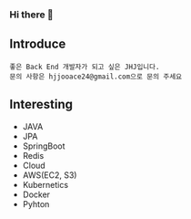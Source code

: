 ### Hi there 👋

## Introduce
```
좋은 Back End 개발자가 되고 싶은 JHJ입니다.
문의 사항은 hjjooace24@gmail.com으로 문의 주세요
```

## Interesting
- JAVA
- JPA
- SpringBoot
- Redis
- Cloud
- AWS(EC2, S3)
- Kubernetics
- Docker
- Pyhton

